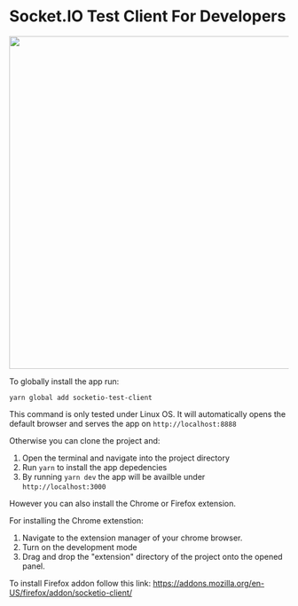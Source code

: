 # Socket.IO Test Client For Developers

<img src="https://user-images.githubusercontent.com/7148972/177484177-0c824dc1-6d41-4c12-942e-ecc08ffba9fe.png" align="center" width="600">

To globally install the app run:

```
yarn global add socketio-test-client
```
This command is only tested under Linux OS. It will automatically opens the default browser and serves the app on `http://localhost:8888`

Otherwise you can clone the project and: 

1. Open the terminal and navigate into the project directory
2. Run `yarn` to install the app depedencies
3. By running `yarn dev` the app will be availble under `http://localhost:3000`

However you can also install the Chrome or Firefox extension.

For installing the Chrome extenstion:
1. Navigate to the extension manager of your chrome browser.
2. Turn on the development mode
3. Drag and drop the "extension" directory of the project onto the opened panel.

To install Firefox addon follow this link:
https://addons.mozilla.org/en-US/firefox/addon/socketio-client/

